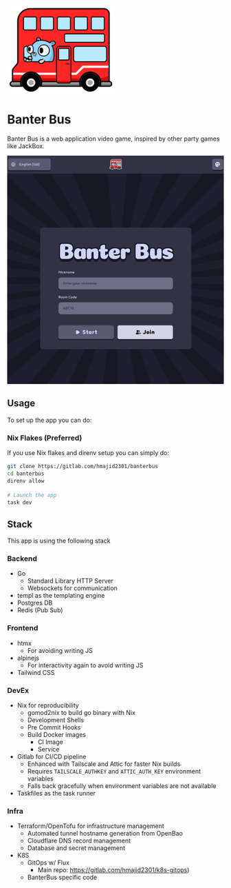 <img src="docs/logo-outlined.png" alt="Logo" width="250">

# Banter Bus

Banter Bus is a web application video game, inspired by other party games like JackBox.

<img src="docs/screens/main.png" alt="Home Page" width="1000">

## Usage

To set up the app you can do:

### Nix Flakes (Preferred)

If you use Nix flakes and direnv setup you can simply do:

```bash
git clone https://gitlab.com/hmajid2301/banterbus
cd banterbus
direnv allow

# Launch the app
task dev
```

## Stack

This app is using the following stack

### Backend

- Go
    - Standard Library HTTP Server
    - Websockets for communication
- templ as the templating engine
- Postgres DB
- Redis (Pub Sub)

### Frontend

- htmx
  - For avoiding writing JS
- alpinejs
  - For interactivity again to avoid writing JS
- Tailwind CSS

### DevEx

- Nix for reproducibility
    - gomod2nix to build go binary with Nix
    - Development Shells
    - Pre Commit Hooks
    - Build Docker images
        - CI Image
        - Service
- Gitlab for CI/CD pipeline
    - Enhanced with Tailscale and Attic for faster Nix builds
    - Requires `TAILSCALE_AUTHKEY` and `ATTIC_AUTH_KEY` environment variables
    - Falls back gracefully when environment variables are not available
- Taskfiles as the task runner

### Infra

- Terraform/OpenTofu for infrastructure management
    - Automated tunnel hostname generation from OpenBao
    - Cloudflare DNS record management
    - Database and secret management
- K8S
    - GitOps w/ Flux
      - Main repo: https://gitlab.com/hmajid2301/k8s-gitops)
    - BanterBus specific code
